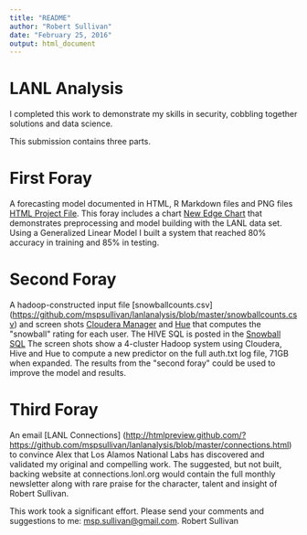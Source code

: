 ```yaml
---
title: "README"
author: "Robert Sullivan"
date: "February 25, 2016"
output: html_document
---
```


# LANL Analysis
I completed this work to demonstrate my skills in security, cobbling together solutions and data science.

This submission contains three parts.

# First Foray
A forecasting model documented in HTML, R Markdown files and PNG files [HTML Project File](http://htmlpreview.github.com/?https://github.com/mspsullivan/lanlanalysis/blob/master/SullivansLANLProject2.html). This foray includes a chart  [New Edge Chart](https://github.com/mspsullivan/lanlanalysis/blob/master/SullivanLANLProject2EdgeByDay.png) that demonstrates preprocessing and model building with the LANL data set. Using a Generalized Linear Model I built a system that reached 80% accuracy in training and 85% in testing.  

# Second Foray
A hadoop-constructed input file [snowballcounts.csv] (https://github.com/mspsullivan/lanlanalysis/blob/master/snowballcounts.csv) and screen shots [Cloudera Manager](https://github.com/mspsullivan/lanlanalysis/blob/master/SnowballinputHue.png) and [Hue](https://github.com/mspsullivan/lanlanalysis/blob/master/SnowballinputHue.png) that computes the "snowball" rating for each user. The HIVE SQL is posted in the [Snowball SQL](https://github.com/mspsullivan/lanlanalysis/blob/master/snowballsql.txt) The screen shots show a 4-cluster Hadoop system using Cloudera, Hive and Hue to compute a new predictor on the full auth.txt log file, 71GB when expanded.
The results from the "second foray" could be used to improve the model and results.

# Third Foray
An email [LANL Connections] (http://htmlpreview.github.com/?https://github.com/mspsullivan/lanlanalysis/blob/master/connections.html) to convince Alex that Los Alamos National Labs has discovered and validated my original and compelling work. The suggested, but not built, backing website at connections.lonl.org would contain the full monthly newsletter along with rare praise for the character, talent and insight of Robert Sullivan.

This work took a significant effort. Please send your comments and suggestions to me: msp.sullivan@gmail.com.
Robert Sullivan
